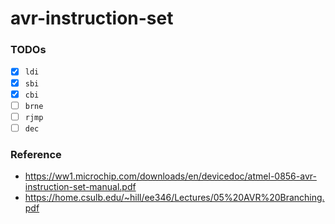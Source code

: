 avr-instruction-set
===================
### TODOs
- [x] `ldi`
- [x] `sbi`	
- [x] `cbi`	
- [ ] `brne`	
- [ ] `rjmp`
- [ ] `dec`

### Reference
- https://ww1.microchip.com/downloads/en/devicedoc/atmel-0856-avr-instruction-set-manual.pdf
- https://home.csulb.edu/~hill/ee346/Lectures/05%20AVR%20Branching.pdf
